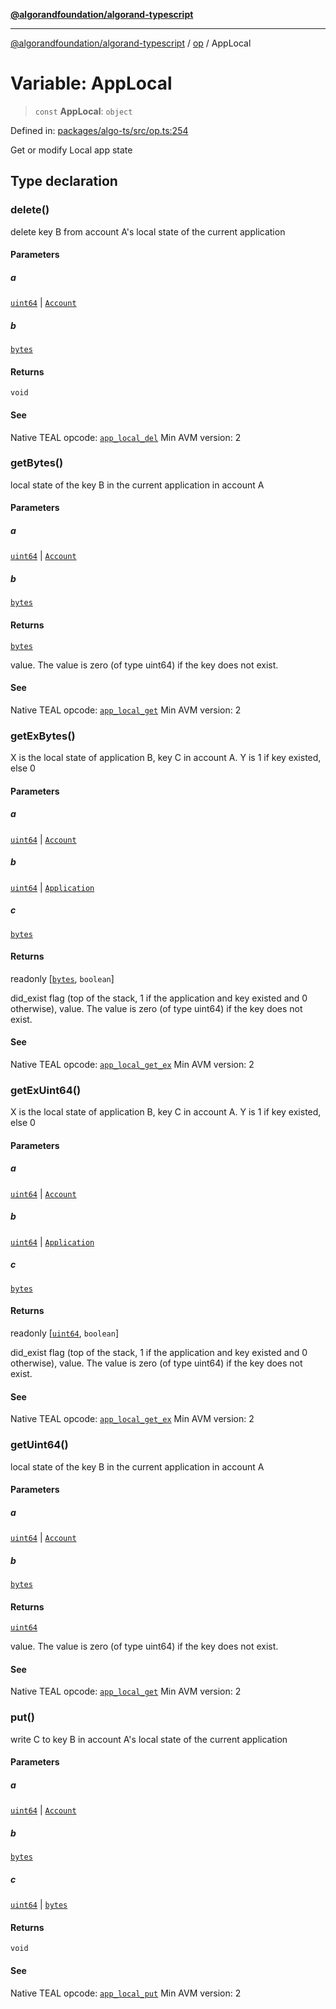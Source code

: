 [**@algorandfoundation/algorand-typescript**](../../../README.md)

***

[@algorandfoundation/algorand-typescript](../../../README.md) / [op](../README.md) / AppLocal

# Variable: AppLocal

> `const` **AppLocal**: `object`

Defined in: [packages/algo-ts/src/op.ts:254](https://github.com/algorandfoundation/puya-ts/blob/89ee9cf9a58d93e3ffbb727cfadf537835799a71/packages/algo-ts/src/op.ts#L254)

Get or modify Local app state

## Type declaration

### delete()

delete key B from account A's local state of the current application

#### Parameters

##### a

[`uint64`](../../../type-aliases/uint64.md) | [`Account`](../../../type-aliases/Account.md)

##### b

[`bytes`](../../../type-aliases/bytes.md)

#### Returns

`void`

#### See

Native TEAL opcode: [`app_local_del`](https://developer.algorand.org/docs/get-details/dapps/avm/teal/opcodes/v10/#app_local_del)
Min AVM version: 2

### getBytes()

local state of the key B in the current application in account A

#### Parameters

##### a

[`uint64`](../../../type-aliases/uint64.md) | [`Account`](../../../type-aliases/Account.md)

##### b

[`bytes`](../../../type-aliases/bytes.md)

#### Returns

[`bytes`](../../../type-aliases/bytes.md)

value. The value is zero (of type uint64) if the key does not exist.

#### See

Native TEAL opcode: [`app_local_get`](https://developer.algorand.org/docs/get-details/dapps/avm/teal/opcodes/v10/#app_local_get)
Min AVM version: 2

### getExBytes()

X is the local state of application B, key C in account A. Y is 1 if key existed, else 0

#### Parameters

##### a

[`uint64`](../../../type-aliases/uint64.md) | [`Account`](../../../type-aliases/Account.md)

##### b

[`uint64`](../../../type-aliases/uint64.md) | [`Application`](../../../type-aliases/Application.md)

##### c

[`bytes`](../../../type-aliases/bytes.md)

#### Returns

readonly \[[`bytes`](../../../type-aliases/bytes.md), `boolean`\]

did_exist flag (top of the stack, 1 if the application and key existed and 0 otherwise), value. The value is zero (of type uint64) if the key does not exist.

#### See

Native TEAL opcode: [`app_local_get_ex`](https://developer.algorand.org/docs/get-details/dapps/avm/teal/opcodes/v10/#app_local_get_ex)
Min AVM version: 2

### getExUint64()

X is the local state of application B, key C in account A. Y is 1 if key existed, else 0

#### Parameters

##### a

[`uint64`](../../../type-aliases/uint64.md) | [`Account`](../../../type-aliases/Account.md)

##### b

[`uint64`](../../../type-aliases/uint64.md) | [`Application`](../../../type-aliases/Application.md)

##### c

[`bytes`](../../../type-aliases/bytes.md)

#### Returns

readonly \[[`uint64`](../../../type-aliases/uint64.md), `boolean`\]

did_exist flag (top of the stack, 1 if the application and key existed and 0 otherwise), value. The value is zero (of type uint64) if the key does not exist.

#### See

Native TEAL opcode: [`app_local_get_ex`](https://developer.algorand.org/docs/get-details/dapps/avm/teal/opcodes/v10/#app_local_get_ex)
Min AVM version: 2

### getUint64()

local state of the key B in the current application in account A

#### Parameters

##### a

[`uint64`](../../../type-aliases/uint64.md) | [`Account`](../../../type-aliases/Account.md)

##### b

[`bytes`](../../../type-aliases/bytes.md)

#### Returns

[`uint64`](../../../type-aliases/uint64.md)

value. The value is zero (of type uint64) if the key does not exist.

#### See

Native TEAL opcode: [`app_local_get`](https://developer.algorand.org/docs/get-details/dapps/avm/teal/opcodes/v10/#app_local_get)
Min AVM version: 2

### put()

write C to key B in account A's local state of the current application

#### Parameters

##### a

[`uint64`](../../../type-aliases/uint64.md) | [`Account`](../../../type-aliases/Account.md)

##### b

[`bytes`](../../../type-aliases/bytes.md)

##### c

[`uint64`](../../../type-aliases/uint64.md) | [`bytes`](../../../type-aliases/bytes.md)

#### Returns

`void`

#### See

Native TEAL opcode: [`app_local_put`](https://developer.algorand.org/docs/get-details/dapps/avm/teal/opcodes/v10/#app_local_put)
Min AVM version: 2
